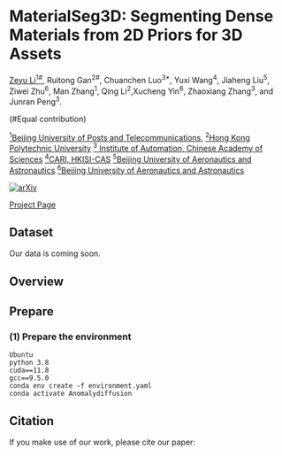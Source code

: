 # MaterialSeg3D: Segmenting Dense Materials from 2D Priors for 3D Assets

<!-- <br> -->
[Zeyu Li<sup>1#</sup>](https://lizeyuking.github.io/), Ruitong Gan<sup>2#</sup>,  Chuanchen Luo<sup>3*</sup>, Yuxi Wang<sup>4</sup>,  Jiaheng Liu<sup>5</sup>, Ziwei Zhu<sup>6</sup>, Man Zhang<sup>1</sup>, Qing Li<sup>2</sup>,Xucheng Yin<sup>6</sup>, Zhaoxiang Zhang<sup>3</sup>, and Junran Peng<sup>3</sup>.
<!-- <br> -->

(#Equal contribution)

[<sup>1</sup>Beijing University of Posts and Telecommunications](https://www.sjtu.edu.cn/), 
[<sup>2</sup>Hong Kong Polytechnic University](https://open.youtu.qq.com/#/open)
[<sup>3</sup> Institute of Automation, Chinese Academy of Sciences](https://open.youtu.qq.com/#/open)
[<sup>4</sup>CARI, HKISI-CAS](https://open.youtu.qq.com/#/open)
[<sup>5</sup>Beijing University of Aeronautics and Astronautics](https://open.youtu.qq.com/#/open)
[<sup>6</sup>Beijing University of Aeronautics and Astronautics](https://open.youtu.qq.com/#/open)

[![arXiv](https://img.shields.io/badge/arXiv-2312.05767-b31b1b.svg)](https://arxiv.org/abs/2404.13923)

[Project Page](https://materialseg3d.github.io/)



## Dataset
Our data is coming soon.


## Overview



## Prepare


### (1) Prepare the environment
```
Ubuntu
python 3.8
cuda==11.8
gcc==9.5.0
conda env create -f environment.yaml
conda activate Anomalydiffusion
```

## Citation

If you make use of our work, please cite our paper:

```

```
